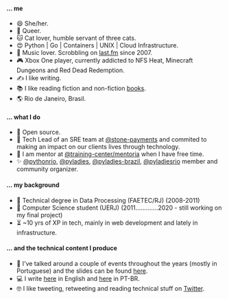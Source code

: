 #### ... me
- 😄 She/her.
- 🌈 Queer.
- 🐱 Cat lover, humble servant of three cats.
- 😍 Python | Go | Containers | UNIX | Cloud Infrastructure.
- 🎵 Music lover. Scrobbling on [last.fm](http://last.fm/user/biahll) since 2007.
- 🎮 Xbox One player, currently addicted to NFS Heat, Minecraft Dungeons and Red Dead Redemption.
- ✍️ I like writing.
- 📚 I like reading fiction and non-fiction [books](https://www.skoob.com.br/usuario/28503-bia).
- 🌎 Rio de Janeiro, Brasil.

#### ... what I do
- 💓 Open source.
- 💚 Tech Lead of an SRE team at [@stone-payments](https://github.com/stone-payments) and commited to making an impact on our clients lives through technology.
- 🥰 I am mentor at [@training-center/mentoria](https://github.com/training-center/mentoria) when I have free time.
- ✨ [@pythonrio](https://github.com/pythonrio), [@pyladies](https://github.com/pyladies), [@pyladies-brazil](https://github.com/pyladies-brazil), [@pyladiesrio](https://github.com/pyladiesrio) member and community organizer.

#### ... my background
- 🏫 Technical degree in Data Processing (FAETEC/RJ) (2008-2011)
- 🏫 Computer Science student (UERJ) (2011.............2020 - still working on my final project)
- ⏳ ~10 yrs of XP in tech, mainly in web development and lately in infrastructure.

#### ... and the technical content I produce
- 🎤 I've talked around a couple of events throughout the years (mostly in Portuguese) and the slides can be found [here](https://biancarosa.com.br/talks/).
- 💻 I write [here](https://biancarosa.com.br) in English and [here](https://biancarosa.com.br/pt/) in PT-BR.
- 🤓 I like tweeting, retweeting and reading technical stuff on [Twitter](https://twitter.com/__biancarosa).
